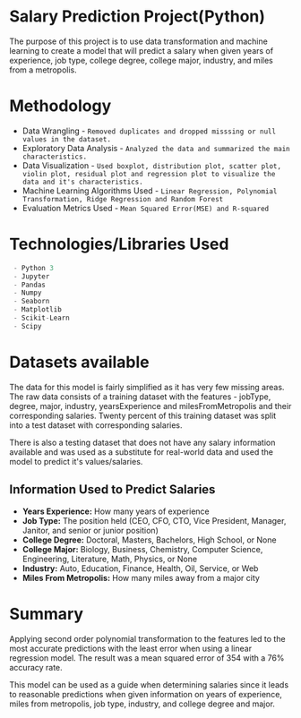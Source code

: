 # Salary Prediction Project(Python)

The purpose of this project is to use data transformation and machine learning to create a model that will predict a salary when given years of experience, job type, college degree, college major, industry, and miles from a metropolis.


# Methodology

 - Data Wrangling - `Removed duplicates and dropped misssing or null values in the dataset.`
 - Exploratory Data Analysis - `Analyzed the data and summarized the main characteristics.`
 - Data Visualization - `Used boxplot, distribution plot, scatter plot, violin plot, residual plot and regression plot to visualize the data and it's characteristics.`
 - Machine Learning Algorithms Used - `Linear Regression, Polynomial Transformation, Ridge Regression and Random Forest`
 - Evaluation Metrics Used - `Mean Squared Error(MSE) and R-squared`


# Technologies/Libraries Used
``` javascript
 - Python 3
 - Jupyter
 - Pandas
 - Numpy
 - Seaborn
 - Matplotlib
 - Scikit-Learn
 - Scipy
 ```

# Datasets available

The data for this model is fairly simplified as it has very few missing areas. The raw data consists of a training dataset with the features - jobType, degree, major, industry, yearsExperience and milesFromMetropolis and their corresponding salaries. Twenty percent of this training dataset was split into a test dataset with corresponding salaries.

There is also a testing dataset that does not have any salary information available and was used as a substitute for real-world data and used the model to predict it's values/salaries. 

## Information Used to Predict Salaries

-   **Years Experience:**  How many years of experience
-   **Job Type:**  The position held (CEO, CFO, CTO, Vice President, Manager, Janitor, and senior or junior position)
-   **College Degree:**  Doctoral, Masters, Bachelors, High School, or None
-   **College Major:**  Biology, Business, Chemistry, Computer Science, Engineering, Literature, Math, Physics, or None
-   **Industry:**  Auto, Education, Finance, Health, Oil, Service, or Web
-   **Miles From Metropolis:**  How many miles away from a major city


# Summary

Applying second order polynomial transformation to the features led to the most accurate predictions with the least error when using a linear regression model. The result was a mean squared error of 354 with a 76% accuracy rate.

This model can be used as a guide when determining salaries since it leads to reasonable predictions when given information on years of experience, miles from metropolis, job type, industry, and college degree and major.


<!--stackedit_data:
eyJoaXN0b3J5IjpbLTI5NzUyNjU1MiwxNDU1Mjc4NTQxLDIxMz
UwNjYyMTcsMTMwNDA3MzYyNSw3NDg1MzcwODEsLTEwOTMzMDc2
OTksMTY3MzYxMDE2M119
-->